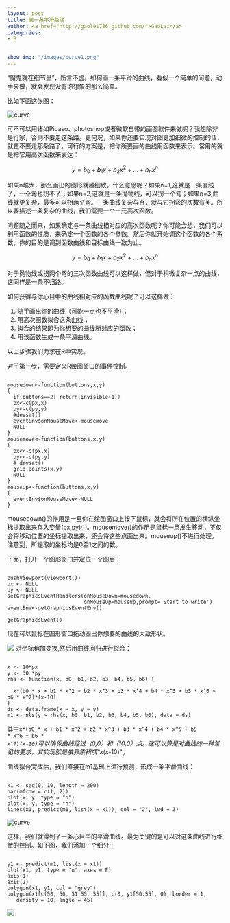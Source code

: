 ```yaml
---
layout: post
title: 画一条平滑曲线
author: <a href="http://gaolei786.github.com/">GaoLei</a>
categories:
- R


show_img: "/images/curve1.png"
---
```


“魔鬼就在细节里”，所言不虚。如何画一条平滑的曲线，看似一个简单的问题，动手来做，就会发现没有你想象的那么简单。

比如下面这张图：

![curve](http://gaolei786.github.io/images/curve1.png)

可不可以用诸如Picaso、photoshop或者微软自带的画图软件来做呢？我想除非是行家，否则不要走这条路。更何况，如果你还要实现对图更加细微的控制的话，就更不要走那条路了。可行的方案是，把你所要画的曲线用函数来表示。常用的就是把它用高次函数来表达：

$$ y = b_{0} + b_{1}x + b_{2}x^2 + \ldots + b_{n}x^n $$

如果n越大，那么画出的图形就越细致。什么意思呢？如果n=1,这就是一条直线了，一个弯也拐不了；如果n=2,这就是一条抛物线，可以拐一个弯；如果n=3,曲线就更复杂，最多可以拐两个弯。一条曲线复杂与否，就与它拐弯的次数有关。所以要描述一条复杂的曲线，我们需要一个一元高次函数。

问题随之而来，如果确定与一条曲线相对应的高次函数呢？你可能会想，我们可以利用函数的性质，来确定一个函数的各个参数。然后你就开始调这个函数的各个系数，你的目的是调到函数曲线和目标曲线一致为止。

$$ y = b_{0} + b_{1}x + b_{2}x^2 + \ldots + b_{n}x^n $$

对于抛物线或拐两个弯的三次函数曲线可以这样做，但对于稍微复杂一点的曲线，这同样是一条不归路。

如何获得与你心目中的曲线相对应的函数曲线呢？可以这样做：

1. 随手画出你的曲线（可能一点也不平滑）；
2. 用高次函数拟合这条曲线；
3. 拟合的结果即为你想要的曲线所对应的函数；
4. 用该函数生成一条平滑曲线。

以上步骤我们力求在R中实现。

对于第一步，需要定义R绘图窗口的事件控制。

<pre><code>
mousedown<-function(buttons,x,y)   
{
  if(buttons==2) return(invisible(1))
  px<-c(px,x)
  py<-c(py,y)
  #devset()
  eventEnv$onMouseMove<-mousemove
  NULL
}
mousemove<-function(buttons,x,y)
{
  px<<-c(px,x)
  py<<-c(py,y)
  # devset()
  grid.points(x,y)
  NULL
}
mouseup<-function(buttons,x,y)
{
  eventEnv$onMouseMove<-NULL   
}
</code></pre>

mousedown()的作用是一旦你在绘图窗口上按下鼠标，就会将所在位置的横纵坐标提取出来存入变量(px,py)中。mousemove()的作用是鼠标一旦发生移动，不仅会将移动位置的坐标提取出来，还会将这些点画出来。mouseup()不进行处理。注意到，所提取的坐标均是0至1之间的数。

下面，打开一个图形窗口并定位一个图层：

<pre><code>
pushViewport(viewport())
px <- NULL
py <- NULL
setGraphicsEventHandlers(onMouseDown=mousedown,
                         onMouseUp=mouseup,prompt='Start to write')
eventEnv<-getGraphicsEventEnv()

getGraphicsEvent()
</code></pre>

现在可以鼠标在图形窗口拖动画出你想要的曲线的大致形状。

![](http://gaolei786.github.io/images/curve2.png)
对坐标稍加变换,然后用曲线回归进行拟合：

<pre><code>
x <- 10*px
y <- 30 *py
rhs <- function(x, b0, b1, b2, b3, b4, b5, b6) {
  
  x*(b0 * x + b1 * x^2 + b2 * x^3 + b3 * x^4 + b4 * x^5 + b5 * x^6 + b6 * x^7)*(x-10)
}
ds <- data.frame(x = x, y = y)
m1 <- nls(y ~ rhs(x, b0, b1, b2, b3, b4, b5, b6), data = ds)
</code></pre>

其中<code>x*(b0 * x + b1 * x^2 + b2 * x^3 + b3 * x^4 + b4 * x^5 + b5 * x^6 + b6 * x^7)*(x-10)</code>可以确保曲线经过（0,0）和（10,0）点。这可以算是对曲线的一种常见的要求，其实现就是依靠乘积项"x*(x-10)"。

曲线拟合完成后，我们直接在m1基础上进行预测，形成一条平滑曲线：
<pre><code>
x1 <- seq(0, 10, length = 200)
par(mfrow = c(1, 2))
plot(x, y, type = "p")
plot(x, y, type = "n")
lines(x1, predict(m1, list(x = x1)), col = "2", lwd = 3)
</code></pre>

![curve](http://gaolei786.github.io/images/curve4.png)

这样，我们就得到了一条心目中的平滑曲线。最为关键的是可以对这条曲线进行细微的控制。如下图，我们添加一个细分：

<pre><code>
y1 <- predict(m1, list(x = x1))
plot(x1, y1, type = 'n', axes = F)
axis(1)
axis(2)
polygon(x1, y1, col = "grey")
polygon(x1[c(50, 50, 51:55, 55)], c(0, y1[50:55], 0), border = 1,
   density = 10, angle = 45)
</code></pre>

![](http://gaolei786.github.io/images/curve5.png)